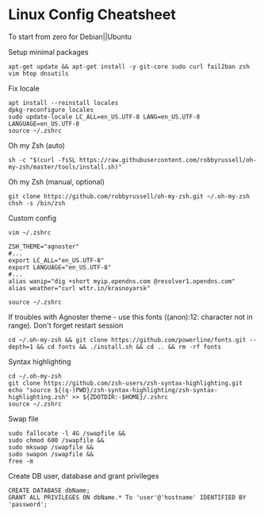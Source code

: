 # Linux Config Cheatsheet
To start from zero for Debian||Ubuntu

Setup minimal packages
```
apt-get update && apt-get install -y git-core sudo curl fail2ban zsh vim htop dnsutils
```
Fix locale
```
apt install --reinstall locales
dpkg-reconfigure locales
sudo update-locale LC_ALL=en_US.UTF-8 LANG=en_US.UTF-8 LANGUAGE=en_US.UTF-8
source ~/.zshrc
```
Oh my Zsh (auto)
```
sh -c "$(curl -fsSL https://raw.githubusercontent.com/robbyrussell/oh-my-zsh/master/tools/install.sh)"
```
Oh my Zsh (manual, optional)
```
git clone https://github.com/robbyrussell/oh-my-zsh.git ~/.oh-my-zsh
chsh -s /bin/zsh
```
Custom config
```
vim ~/.zshrc
```
```
ZSH_THEME="agnoster" 
#...
export LC_ALL="en_US.UTF-8"
export LANGUAGE="en_US.UTF-8"
#...
alias wanip="dig +short myip.opendns.com @resolver1.opendns.com"
alias weather="curl wttr.in/krasnoyarsk"
```
```
source ~/.zshrc
```
If troubles with Agnoster theme - use this fonts ((anon):12: character not in range).
Don't forget restart session
```
cd ~/.oh-my-zsh && git clone https://github.com/powerline/fonts.git --depth=1 && cd fonts && ./install.sh && cd .. && rm -rf fonts
```
Syntax highlighting
```
cd ~/.oh-my-zsh
git clone https://github.com/zsh-users/zsh-syntax-highlighting.git
echo "source ${(q-)PWD}/zsh-syntax-highlighting/zsh-syntax-highlighting.zsh" >> ${ZDOTDIR:-$HOME}/.zshrc
source ~/.zshrc
```
Swap file
```
sudo fallocate -l 4G /swapfile &&
sudo chmod 600 /swapfile &&
sudo mkswap /swapfile &&
sudo swapon /swapfile &&
free -m
```
Create DB user, database and grant  privileges
```
CREATE DATABASE dbName;
GRANT ALL PRIVILEGES ON dbName.* To 'user'@'hostname' IDENTIFIED BY 'password';
```
